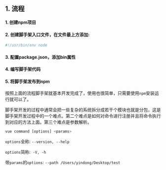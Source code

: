 

## 1. 流程

#### 1. 创建npm项目

#### 2. 创建脚手架入口文件，在文件最上方添加:

```js
#!/usr/bin/env node
```

#### 3. 配置package.json，添加bin属性

#### 4. 编写脚手架代码

#### 5. 将脚手架发布到npm

按照上面的流程脚手架就基本开发完成了，使用也很简单，只需要使用```npm```安装运行就可以了。

脚手架开发的过程中通常会把一些复杂的系统拆分成若干个模块也就是分包，这是脚手架开发过程中的一个难点。第二个难点是如何对命令进行注册并且将命令执行到对应的方法上面。第三个难点是参数解析。

```js
vue command [options] <params>
```

```options```全称: ```--version, --help```

```options```简称:``` -V, -h```

带```params```的```options```: ```--path /Users/yindong/Desktop/test```
